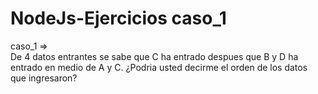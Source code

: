 # NodeJs-Ejercicios caso_1

caso_1 =>   
De 4 datos entrantes se sabe que C ha entrado despues que B y D ha entrado en medio de A y C. 
¿Podria usted decirme el orden de los datos que ingresaron?

 
